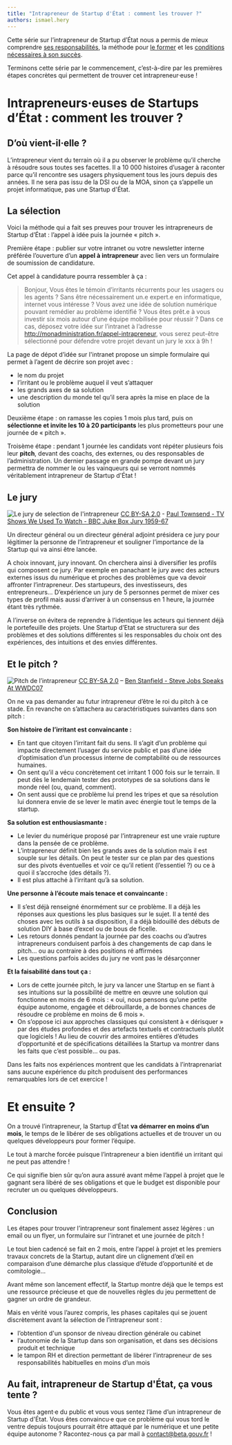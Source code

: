 ```yaml
---
title: "Intrapreneur de Startup d'État : comment les trouver ?"
authors: ismael.hery
---
```


Cette série sur l’intrapreneur de Startup d’État nous a permis de mieux comprendre [ses responsabilités](/2017/02/16/intrapreneur-startup-d-etat.html), la méthode pour [le former](/2017/02/27/comment-former-des-intrapreneurs.html) et les [conditions nécessaires à son succès](/2017/03/06/intrapreneur-les-conditions-du-succes.html).

Terminons cette série par le commencement, c’est-à-dire par les premières étapes concrètes qui permettent de trouver cet intrapreneur·euse !

<!--more-->

# Intrapreneurs·euses de Startups d’État : comment les trouver ?

## D’où vient-il·elle ?

L’intrapreneur vient du terrain où il a pu observer le problème qu’il cherche à résoudre sous toutes ses facettes. Il a 10 000 histoires d’usager à raconter parce qu’il rencontre ses usagers physiquement tous les jours depuis des années. Il ne sera pas issu de la DSI ou de la MOA, sinon ça s’appelle un projet informatique, pas une Startup d'État.

## La sélection

Voici la méthode qui a fait ses preuves pour trouver les intrapreneurs de Startup d’État : l’appel à idée puis la journée « pitch ».

Première étape : publier sur votre intranet ou votre newsletter interne préférée l’ouverture d’un **appel à intrapreneur** avec lien vers un formulaire de soumission de candidature.

Cet appel à candidature pourra ressembler à ça :

> Bonjour,
> Vous êtes le témoin d’irritants récurrents pour les usagers ou les agents ?
> Sans être nécessairement un.e expert.e en informatique, internet vous intéresse ?
> Vous avez une idée de solution numérique pouvant remédier au problème identifié ?
> Vous êtes prêt.e à vous investir six mois autour d’une équipe mobilisée pour réussir ?
> Dans ce cas, déposez votre idée sur l’intranet à l’adresse http://monadministration.fr/appel-intrapreneur, vous serez peut-être sélectionné pour défendre votre projet devant un jury le xxx à 9h !

La page de dépot d’idée sur l'intranet propose un simple formulaire qui permet à l’agent de décrire son projet avec :
* le nom du projet
* l’irritant ou le problème auquel il veut s’attaquer
* les grands axes de sa solution
* une description du monde tel qu’il sera après la mise en place de la solution

Deuxième étape : on ramasse les copies 1 mois plus tard, puis on **sélectionne et invite les 10 à 20 participants** les plus prometteurs pour une journée de « pitch ».

Troisème étape : pendant 1 journée les candidats vont répéter plusieurs fois leur **pitch**, devant des coachs, des externes, ou des responsables de l’administration. Un dernier passage en grande pompe devant un jury permettra de nommer le ou les vainqueurs qui se verront nommés véritablement intrapreneur de Startup d'État !

## Le jury

![Le jury de selection de l'intrapreneur](/img/posts/le-jury-selection-intrapreneur.jpg)
[CC BY-SA 2.0](https://creativecommons.org/licenses/by-sa/2.0/) - [Paul Townsend - TV Shows We Used To Watch - BBC Juke Box Jury 1959-67](https://www.flickr.com/photos/brizzlebornandbred/4933754453/in/photostream/)

Un directeur général ou un directeur général adjoint présidera ce jury pour légitimer la personne de l’intrapreneur et souligner l’importance de la Startup qui va ainsi être lancée.

A choix innovant, jury innovant. On cherchera ainsi à diversifier les profils qui composent ce jury. Par exemple en panachant le jury avec des acteurs externes issus du numérique et proches des problèmes que va devoir affronter l’intrapreneur. Des startupeurs, des investisseurs, des entrepreneurs… D’expérience un jury de 5 personnes permet de mixer ces types de profil mais aussi d’arriver à un consensus en 1 heure, la journée étant très rythmée.

A l’inverse on évitera de reprendre à l’identique les acteurs qui tiennent déjà le portefeuille des projets. Une Startup d’Etat se structurera sur des problèmes et des solutions différentes si les responsables du choix ont des expériences, des intuitions et des envies différentes.

## Et le pitch ?

![Pitch de l’intrapreneur](/img/posts/intrapreneur-pitch-3.jpg)
[CC BY-SA 2.0](https://creativecommons.org/licenses/by-sa/2.0/) – [Ben Stanfield - Steve Jobs Speaks At WWDC07](https://www.flickr.com/photos/acaben/541334636)

On ne va pas demander au futur intrapreneur d’être le roi du pitch à ce stade. En revanche on s’attachera au caractéristiques suivantes dans son pitch :

**Son histoire de l’irritant est convaincante :**
* En tant que citoyen l’irritant fait du sens. Il s’agit d’un problème qui impacte directement l’usager du service public et pas d’une idée d’optimisation d’un processus interne de comptabilité ou de ressources humaines.
* On sent qu’il a vécu concrètement cet irritant 1 000 fois sur le terrain. Il peut dès le lendemain tester des prototypes de sa solutions dans le monde réel (ou, quand, comment).
* On sent aussi que ce problème lui prend les tripes et que sa résolution lui donnera envie de se lever le matin avec énergie tout le temps de la startup.

**Sa solution est enthousiasmante :**
* Le levier du numérique proposé par l’intrapreneur est une vraie rupture dans la pensée de ce problème.
* L’intrapreneur définit bien les grands axes de la solution mais il est souple sur les détails. On peut le tester sur ce plan par des questions sur des pivots éventuelles et voir ce qu’il retient (l’essentiel ?) ou ce à quoi il s’accroche (des détails ?).
* Il est plus attaché à l’irritant qu’à sa solution.

**Une personne à l’écoute mais tenace et convaincante :**
* Il s’est déjà renseigné énormément sur ce problème. Il a déjà les réponses aux questions les plus basiques sur le sujet. Il a tenté des choses avec les outils à sa disposition, il a déjà bidouillé des débuts de solution DIY à base d’excel ou de bous de ficelle.
* Les retours donnés pendant la journée par des coachs ou d’autres intrapreneurs conduisent parfois à des changements de cap dans le pitch… ou au contraire à des positions ré affirmées
* Les questions parfois acides du jury ne vont pas le désarçonner

**Et la faisabilité dans tout ça :**
* Lors de cette journée pitch, le jury va lancer une Startup en se fiant à ses intuitions sur la possibilité de mettre en œuvre une solution qui fonctionne en moins de 6 mois : « oui, nous pensons qu’une petite équipe autonome, engagée et débrouillarde, a de bonnes chances de résoudre ce problème en moins de 6 mois ».  
* On s’oppose ici aux approches classiques qui consistent à « dérisquer » par des études profondes et des artefacts textuels et contractuels plutôt que logiciels ! Au lieu de couvrir des armoires entières d’études d’opportunité et de spécifications détaillées la Startup va montrer dans les faits que c’est possible… ou pas.

Dans les faits nos expériences montrent que les candidats à l’intraprenariat sans aucune expérience du pitch produisent des performances remarquables lors de cet exercice !

# Et ensuite ?

On a trouvé l’intrapreneur, la Startup d'État **va démarrer en moins d’un mois**, le temps de le libérer de ses obligations actuelles et de trouver un ou quelques développeurs pour former l’équipe.

Le tout à marche forcée puisque l’intrapreneur a bien identifié un irritant qui ne peut pas attendre !

Ce qui signifie bien sûr qu’on aura assuré avant même l’appel à projet que le gagnant sera libéré de ses obligations et que le budget est disponible pour recruter un ou quelques développeurs.

## Conclusion

Les étapes pour trouver l’intrapreneur sont finalement assez légères : un email ou un flyer, un formulaire sur l'intranet et une journée de pitch !

Le tout bien cadencé se fait en 2 mois, entre l’appel à projet et les premiers travaux concrets de la Startup, autant dire un clignement d’œil en comparaison d’une démarche plus classique d’étude d’opportunité et de comitologie…

Avant même son lancement effectif, la Startup montre déjà que le temps est une ressource précieuse et que de nouvelles règles du jeu permettent de gagner un ordre de grandeur.

Mais en vérité vous l’aurez compris, les phases capitales qui se jouent  discrètement avant la sélection de l’intrapreneur sont :

* l’obtention d'un sponsor de niveau direction générale ou cabinet
* l’autonomie de la Startup dans son organisation, et dans ses décisions produit et technique
* le tampon RH et direction permettant de libérer l’intrapreneur de ses responsabilités habituelles en moins d’un mois

## Au fait, intrapreneur de Startup d'État, ça vous tente ?

Vous êtes agent·e du public et vous vous sentez l’âme d’un intrapreneur de Startup d'État. Vous êtes convaincu·e que ce problème qui vous tord le ventre depuis toujours pourrait être attaqué par le numérique et une petite équipe autonome ? Racontez-nous ça par mail à [contact@beta.gouv.fr](mailto:contact@beta.gouv.fr?subject=Candidature%20intrapreneur) !
